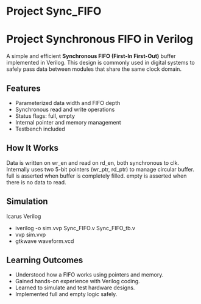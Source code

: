 
# Project Sync_FIFO

# Project Synchronous FIFO in Verilog

A simple and efficient **Synchronous FIFO (First-In First-Out)** buffer implemented in Verilog. This design is commonly used in digital systems to safely pass data between modules that share the same clock domain.

## Features

- Parameterized data width and FIFO depth
- Synchronous read and write operations
- Status flags: full, empty
- Internal pointer and memory management
- Testbench included

## How It Works

Data is written on wr_en and read on rd_en, both synchronous to clk.
Internally uses two 5-bit pointers (wr_ptr, rd_ptr) to manage circular buffer.
full is asserted when buffer is completely filled.
empty is asserted when there is no data to read.

## Simulation
Icarus Verilog 
- iverilog -o sim.vvp Sync_FIFO.v Sync_FIFO_tb.v
- vvp sim.vvp
- gtkwave waveform.vcd

## Learning Outcomes
- Understood how a FIFO works using pointers and memory.
- Gained hands-on experience with Verilog coding.
- Learned to simulate and test hardware designs.
- Implemented full and empty logic safely.

